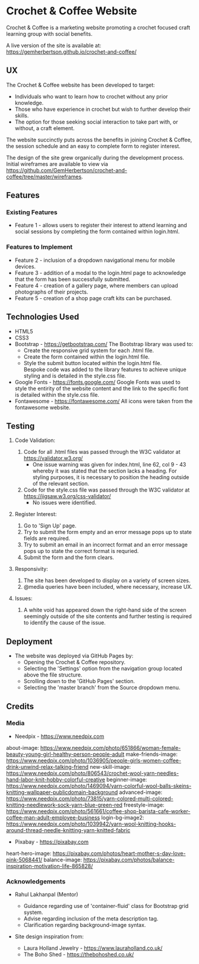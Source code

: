 # Crochet & Coffee Website

Crochet & Coffee is a marketing website promoting a crochet focused craft learning group with social benefits.

A live version of the site is available at: https://gemherbertson.github.io/crochet-and-coffee/

## UX

The Crochet & Coffee website has been developed to target:
* Individuals who want to learn how to crochet without any prior knowledge.
* Those who have experience in crochet but wish to further develop their skills.
* The option for those seeking social interaction to take part with, or without, a craft element.

The website succinctly puts across the benefits in joining Crochet & Coffee, the session schedule and an easy to complete form to register interest.

The design of the site grew organically during the development process. Initial wireframes are available to view via https://github.com/GemHerbertson/crochet-and-coffee/tree/master/wireframes.

## Features

### Existing Features

* Feature 1 - allows users to register their interest to attend learning and social sessions by completing the form contained within login.html.

### Features to Implement

* Feature 2 - inclusion of a dropdown navigational menu for mobile devices.
* Feature 3 - addition of a modal to the login.html page to acknowledge that the form has been successfully submitted.
* Feature 4 - creation of a gallery page, where members can upload photographs of their projects. 
* Feature 5 - creation of a shop page craft kits can be purchased.

## Technologies Used

* HTML5
* CSS3 
* Bootstrap - https://getbootstrap.com/
    The Bootstrap library was used to:
    * Create the responsive grid system for each .html file.
    * Create the form contained within the login.html file.
    * Style the submit button located within the login.html file.  
    Bespoke code was added to the library features to achieve unique styling and is detailed in the style.css file.
* Google Fonts - https://fonts.google.com/
    Google Fonts was used to style the entirity of the website content and the link to the specific font is detailed within the style.css file.
* Fontawesome - https://fontawesome.com/
    All icons were taken from the fontawesome website. 

## Testing

1. Code Validation:
    1. Code for all .html files was passed through the W3C validator at https://validator.w3.org/
        * One issue warning was given for index.html, line 62, col 9 - 43 whereby it was stated that the section lacks a heading.  For styling purposes, it is necessary to position the heading outside of the relevant section. 
    2. Code for the style.css file was passed through the W3C validator at https://jigsaw.w3.org/css-validator/
        * No issues were identified. 

2. Register Interest:
    1. Go to 'Sign Up' page.
    2. Try to submit the form empty and an error message pops up to state fields are required.
    3. Try to submit an email in an incorrect format and an error message pops up to state the correct format is requried.
    4. Submit the form and the form clears. 

3. Responsivity:
    1. The site has been developed to display on a variety of screen sizes.  
    2. @media queries have been included, where necessary, increase UX. 

4. Issues:
    1. A white void has appeared down the right-hand side of the screen seemingly outside of the site contents and further testing is required to identify the cause of the issue.

## Deployment

* The website was deployed via GitHub Pages by:
    * Opening the Crochet & Coffee repository.
    * Selecting the 'Settings' option from the navigation group located above the file structure.
    * Scrolling down to the 'GitHub Pages' section.
    * Selecting the 'master branch' from the Source dropdown menu. 

## Credits

### Media

* Needpix - https://www.needpix.com

about-image: https://www.needpix.com/photo/651866/woman-female-beauty-young-girl-healthy-person-people-adult
make-friends-image: https://www.needpix.com/photo/1036905/people-girls-women-coffee-drink-unwind-relax-talking-friend
new-skill-image: https://www.needpix.com/photo/806543/crochet-wool-yarn-needles-hand-labor-knit-hobby-colorful-creative
beginner-image: https://www.needpix.com/photo/1469094/yarn-colorful-wool-balls-skeins-knitting-wallpaper-publicdomain-background
advanced-image: https://www.needpix.com/photo/73815/yarn-colored-multi-colored-knitting-needlework-sock-yarn-blue-green-red
freestyle-image: https://www.needpix.com/photo/561661/coffee-shop-barista-cafe-worker-coffee-man-adult-employee-business
login-bg-image2: https://www.needpix.com/photo/1039942/yarn-wool-knitting-hooks-around-thread-needle-knitting-yarn-knitted-fabric

* Pixabay - https://pixabay.com

heart-hero-image: https://pixabay.com/photos/heart-mother-s-day-love-pink-5068441/
balance-image: https://pixabay.com/photos/balance-inspiration-motivation-life-865828/ 

### Acknowledgements

* Rahul Lakhanpal (Mentor)
    * Guidance regarding use of 'container-fluid' class for Bootstrap grid system.
    * Advise regarding inclusion of the meta description tag.
    * Clarification regarding background-image syntax. 

* Site design inspiration from:
    * Laura Holland Jewelry - https://www.lauraholland.co.uk/
    * The Boho Shed - https://thebohoshed.co.uk/ 